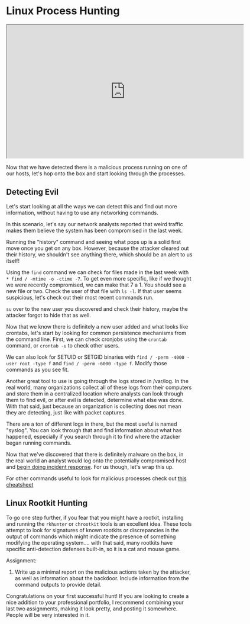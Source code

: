 # Linux Process Hunting

<iframe allowfullscreen height="360" src="https://www.youtube.com/embed/O2x9hB4_C7M?wmode=opaque" width="640"></iframe>  

Now that we have detected there is a malicious process running on one of
our hosts, let's hop onto the box and start looking through the
processes.

## Detecting Evil

Let's start looking at all the ways we can detect this and find out more
information, without having to use any networking commands.

In this scenario, let's say our network analysts reported that weird
traffic makes them believe the system has been compromised in the last
week.

Running the "history" command and seeing what pops up is a solid first
move once you get on any box. However, because the attacker cleared out
their history, we shouldn't see anything there, which should be an alert
to us itself!

Using the `find` command we can check for files made in the last week
with `* find / -mtime -o -ctime -7`. To get even more specific, like if
we thought we were recently compromised, we can make that 7 a 1. You
should see a new file or two. Check the user of that file with `ls -l`.
If that user seems suspicious, let's check out their most recent
commands run.

`su` over to the new user you discovered and check their history, maybe
the attacker forgot to hide that as well.

Now that we know there is definitely a new user added and what looks
like crontabs, let's start by looking for common persistence mechanisms
from the command line. First, we can check cronjobs using the `crontab`
command, or `crontab -u` to check other users.

We can also look for SETUID or SETGID binaries with
`find / -perm -4000 -user root -type f` and
`find / -perm -6000 -type f`. Modify those commands as you see fit.

Another great tool to use is going through the logs stored in /var/log.
In the real world, many organizations collect all of these logs from
their computers and store them in a centralized location where analysts
can look through them to find evil, or after evil is detected, determine
what else was done. With that said, just because an organization is
collecting does not mean they are detecting, just like with packet
captures.

There are a ton of different logs in there, but the most useful is named
"syslog". You can look through that and find information about what has
happened, especially if you search through it to find where the attacker
began running commands.

Now that we've discovered that there is definitely malware on the box,
in the real world an analyst would log onto the potentially compromised
host and <a
href="https://blog.apnic.net/2019/10/14/how-to-basic-linux-malware-process-forensics-for-incident-responders/"
rel="noopener" target="_blank">begin doing incident response</a>. For us
though, let's wrap this up.

For other commands useful to look for malicious processes check out <a
href="https://www.sandflysecurity.com/wp-content/uploads/2018/11/Linux.Compromise.Detection.Command.Cheatsheet.pdf"
rel="noopener" target="_blank">this cheatsheet</a>

## Linux Rootkit Hunting

To go one step further, if you fear that you might have a rootkit,
installing and running the `rkhunter` or `chrootkit` tools is an
excellent idea. These tools attempt to look for signatures of known
rootkits or discrepancies in the output of commands which might indicate
the presence of something modifying the operating system.... with that
said, many rootkits have specific anti-detection defenses built-in, so
it is a cat and mouse game.

Assignment:

1.  Write up a minimal report on the malicious actions taken by the
    attacker, as well as information about the backdoor. Include
    information from the command outputs to provide detail.

Congratulations on your first successful hunt! If you are looking to
create a nice addition to your professional portfolio, I recommend
combining your last two assignments, making it look pretty, and posting
it somewhere. People will be very interested in it.
